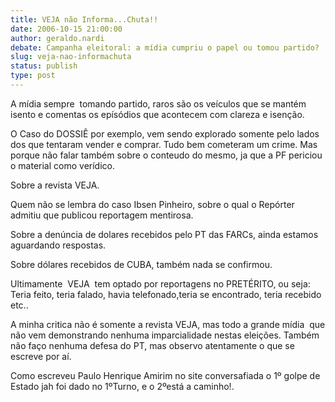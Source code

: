```yaml
---
title: VEJA não Informa...Chuta!!
date: 2006-10-15 21:00:00
author: geraldo.nardi
debate: Campanha eleitoral: a mídia cumpriu o papel ou tomou partido?
slug: veja-nao-informachuta
status: publish 
type: post
---
```


A mídia sempre  tomando partido, raros são os veículos que se mantém isento e comentas os epísódios que acontecem com clareza e isenção.


O Caso do DOSSIÊ por exemplo, vem sendo explorado somente pelo lados dos que tentaram vender e comprar. Tudo bem cometeram um crime. Mas porque não falar também sobre o conteudo do mesmo, ja que a PF periciou o material como verídico.


Sobre a revista VEJA. 


Quem não se lembra do caso Ibsen Pinheiro, sobre o qual o Repórter admitiu que publicou reportagem mentirosa.


Sobre a denúncia de dolares recebidos pelo PT das FARCs, ainda estamos aguardando respostas.


Sobre dólares recebidos de CUBA, também nada se confirmou.


Ultimamente  VEJA  tem optado por reportagens no PRETÉRITO, ou seja: Teria feito, teria falado, havia telefonado,teria se encontrado, teria recebido etc..


A minha critica não é somente a revista VEJA, mas todo a grande mídia  que não vem demonstrando nenhuma imparcialidade nestas eleições. Também não faço nenhuma defesa do PT, mas observo atentamente o que se escreve por aí.


Como escreveu Paulo Henrique Amirim no site conversafiada o 1º golpe de Estado jah foi dado no 1ºTurno, e o 2ºestá a caminho!.


